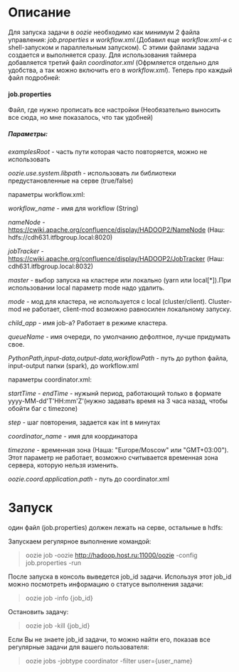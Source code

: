 # Описание

Для запуска задачи в _oozie_ необходимо как минимум 2 файла управления: _job.properties_ и _workflow.xml_.(Добавил еще _workflow.xml_-и c shell-запуском и параллельным запуском).
С этими файлами задача создается и выполняется сразу. Для использования таймера добавляется третий файл _coordinator.xml_ (Офрмляется отдельно для удобства, а так можно включить его в _workflow.xml_).
Теперь про каждый файл подробней:

#### job.properties

Файл, где нужно прописать все настройки (Необязательно выносить все сюда, но мне показалось, что так удобней)

##### Параметры:

_examplesRoot_ - часть пути которая часто повторяется, можно не использовать

_oozie.use.system.libpath_ - использовать ли библиотеки предустановленные на серве (true/false)

параметры workflow.xml:
 
_workflow_name_ - имя для workflow (String)

_nameNode_ - https://cwiki.apache.org/confluence/display/HADOOP2/NameNode 
(Наш: hdfs://cdh631.itfbgroup.local:8020)
  
_jobTracker_ - https://cwiki.apache.org/confluence/display/HADOOP2/JobTracker 
(Наш: cdh631.itfbgroup.local:8032)

_master_ - выбор запуска на кластере или локально (yarn или local[*]).При использовании local параметр mode надо удалить.

_mode_ - мод для кластера, не используется с local (cluster/client). Cluster-mod не работает, client-mod возможно равносилен локальному запуску.

_child_app_ - имя job-a? Работает в режиме кластера.

_queueName_ - имя очереди, по умолчанию дефолтное, лучше придумать свое.

_PythonPath,input-data,output-data,workflowPath_ - путь до python файла, input-output папки (spark), до workflow.xml

параметры coordinator.xml:

_startTime - endTime_ - нужынй период, работающий только в формате yyyy-MM-dd'T'HH:mm'Z'(нужно задавать время на 3 часа назад, чтобы обойти баг с timezone)

_step_ - шаг повторения, задается как int в минутах

_coordinator_name_ - имя для координатора

_timezone_ - временная зона (Наша: "Europe/Moscow" или "GMT+03:00"). Этот параметр не работает, возможно считывается временная зона сервера, которую нельзя изменить.

_oozie.coord.application.path_ - путь до coordinator.xml

# Запуск

один файл (job.properties) должен лежать на серве, остальные в hdfs:

Запускаем регулярное выполнение командой:

>oozie job -oozie http://hadoop.host.ru:11000/oozie -config job.properties -run

После запуска в консоль выведется job_id задачи. Используя этот job_id можно посмотреть информацию о статусе выполнения задачи:

>oozie job -info {job_id}

Остановить задачу:

>oozie job -kill {job_id}

Если Вы не знаете job_id задачи, то можно найти его, показав все регулярные задачи для вашего пользователя:

>oozie jobs -jobtype coordinator -filter user={user_name}